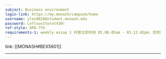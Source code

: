 ```yaml
---
subject: Business environment
login-link: https://my.monash/campusm/home
username: ylei0010@student.monash.edu
password: Leftuouttorot430!
ref-style: APA-7th
requirements-1: weekly essay 1 开放北京时间 03.08.05am - 03.12.02pm，无时间限制
---
```

link: [[MONASH#BEX5601]]

---

